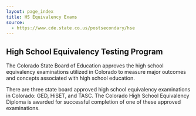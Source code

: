 ```yaml
---
layout: page_index
title: HS Equivalency Exams
source:
  - https://www.cde.state.co.us/postsecondary/hse
---
```

## High School Equivalency Testing Program

The Colorado State Board of Education approves the high school equivalency examinations utilized in Colorado to measure major outcomes and concepts associated with high school education.

There are three state board approved high school equivalency examinations in Colorado: GED, HiSET, and TASC. The Colorado High School Equivalency Diploma is awarded for successful completion of one of these approved examinations.